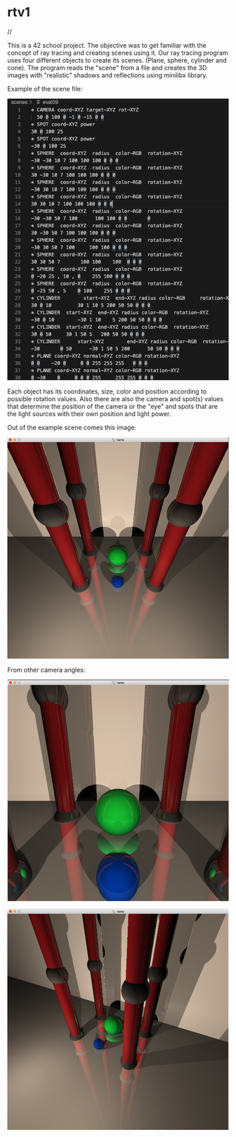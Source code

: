 # rtv1
//

This is a 42 school project.
The objective was to get familiar with the concept of ray tracing and creating scenes using it. Our ray tracing program uses four different objects to create its scenes.
(Plane, sphere, cylinder and cone). The program reads the "scene" from a file and creates the 3D images with "realistic" shadows and reflections using minilibx library.  

Example of the scene file:

![scene eval09 file:](https://github.com/Makenfile86/rtv1/blob/main/scene_09.png?raw=true)

Each object has its coordinates, size, color and position according to possible rotation values. Also there are also the camera and spot(s) values that determine the position of the camera or the "eye" and spots that are the light sources with their own position and light power.

Out of the example scene comes this image:

![scene eval09 image:](https://github.com/Makenfile86/rtv1/blob/main/palace.png?raw=true)

From other camera angles:

![scene eval09 image2:](https://github.com/Makenfile86/rtv1/blob/main/palace2.png?raw=true)

![scene eval09 image3:](https://github.com/Makenfile86/rtv1/blob/main/palace3.png?raw=true)
